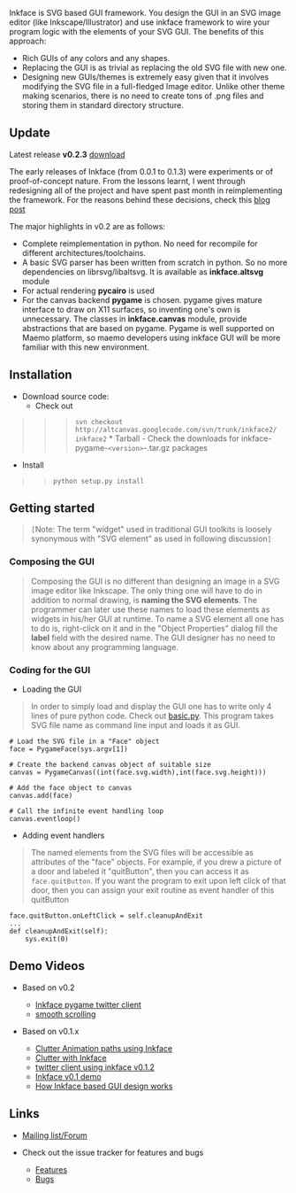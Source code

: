 Inkface is SVG based GUI framework. You design the GUI in an SVG image editor (like Inkscape/Illustrator) and use inkface framework to wire your program logic with the elements of your SVG GUI. The benefits of this approach:
  * Rich GUIs of any colors and any shapes.
  * Replacing the GUI is as trivial as replacing the old SVG file with new one.
  * Designing new GUIs/themes is extremely easy given that it involves modifying the SVG file in a full-fledged Image editor. Unlike other theme making scenarios, there is no need to create tons of .png files and storing them in standard directory structure.

## Update ##

Latest release **v0.2.3** [download](http://code.google.com/p/altcanvas/downloads/list)

The early releases of Inkface (from 0.0.1 to 0.1.3) were experiments or of proof-of-concept
nature. From the lessons learnt, I went through redesigning all of the project and have spent past month in reimplementing the framework. For the reasons behind these decisions, check this [blog post](http://jyro.blogspot.com/2009/02/planning-inkface-v02.html)

The major highlights in v0.2 are as follows:

  * Complete reimplementation in python. No need for recompile for different architectures/toolchains.
  * A basic SVG parser has been written from scratch in python. So no more dependencies on librsvg/libaltsvg. It is available as **inkface.altsvg** module
  * For actual rendering **pycairo** is used
  * For the canvas backend **pygame** is chosen. pygame gives mature interface to draw on X11 surfaces, so inventing one's own is unnecessary. The classes in **inkface.canvas** module, provide abstractions that are based on pygame. Pygame is well supported on Maemo platform, so maemo developers using inkface GUI will be more familiar with this new environment.

## Installation ##

  * Download source code:
    * Check out
> > > ` svn checkout http://altcanvas.googlecode.com/svn/trunk/inkface2/ inkface2 `
    * Tarball - Check the downloads for inkface-pygame-`<version>`-.tar.gz packages

  * Install

> > ` python setup.py install `

## Getting started ##

> `[`Note: The term "widget" used in traditional GUI toolkits is loosely synonymous with "SVG element" as used in following discussion`]`

### Composing the GUI ###
> Composing the GUI is no different than designing an image in a SVG image editor like Inkscape. The only thing one will have to do in addition to normal drawing, is **naming the SVG elements**. The programmer can later use these names to load these elements as widgets in his/her GUI at runtime. To name a SVG element all one has to do is, right-click on it and in the "Object Properties" dialog fill the **label** field with the desired name. The GUI designer has no need to know about any programming language.

### Coding for the GUI ###
  * Loading the GUI
> In order to simply load and display the GUI one has to write only 4 lines of pure python code. Check out [basic.py](http://code.google.com/p/altcanvas/source/browse/trunk/inkface-pygame/tests/basic.py?spec=svn952&r=952). This program takes SVG file name as command line input and loads it as GUI.
```
# Load the SVG file in a "Face" object
face = PygameFace(sys.argv[1])

# Create the backend canvas object of suitable size
canvas = PygameCanvas((int(face.svg.width),int(face.svg.height)))

# Add the face object to canvas
canvas.add(face)

# Call the infinite event handling loop
canvas.eventloop()
```

  * Adding event handlers
> The named elements from the SVG files will be accessible as attributes of the "face" objects. For example, if you drew a picture of a door and labeled it "quitButton", then you can access it as `face.quitButton`. If you want the program to exit upon left click of that door, then you can assign your exit routine as event handler of this quitButton
```
face.quitButton.onLeftClick = self.cleanupAndExit
...
def cleanupAndExit(self):
    sys.exit(0)
```

## Demo Videos ##
  * Based on v0.2
    * [Inkface pygame twitter client](http://blip.tv/file/1813720)
    * [smooth scrolling](http://blip.tv/file/1801444)

  * Based on v0.1.x
    * [Clutter Animation paths using Inkface](http://blip.tv/file/1747382)
    * [Clutter with Inkface](http://blip.tv/file/1658852)
    * [twitter client using inkface v0.1.2](http://blip.tv/file/1654627)
    * [Inkface v0.1 demo](http://blip.tv/file/1355876)
    * [How Inkface based GUI design works](http://blip.tv/file/1299872)


## Links ##
  * [Mailing list/Forum](http://groups.google.com/group/inkface)

  * Check out the issue tracker for features and bugs
    * [Features](http://code.google.com/p/altcanvas/issues/list?can=2&q=Type-Enhancement&colspec=ID+Summary+Status+Priority+Component&cells=tiles)
    * [Bugs](http://code.google.com/p/altcanvas/issues/list?can=2&q=Type-Defect&colspec=ID+Summary+Status+Priority+Component&cells=tiles)
